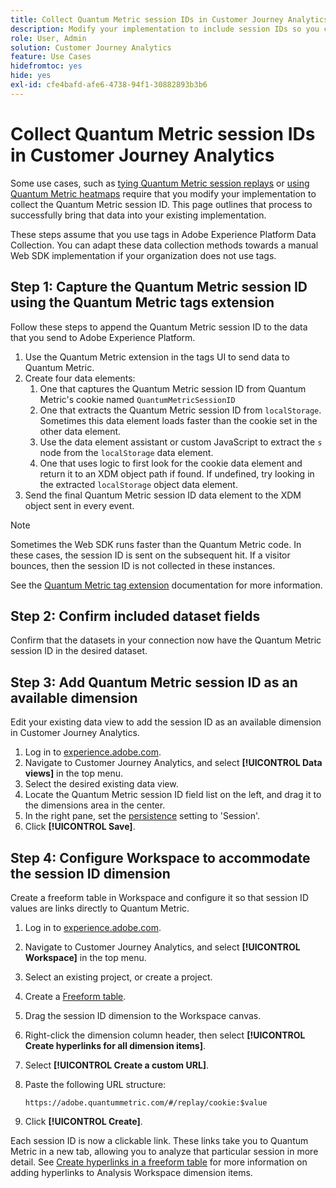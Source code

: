 ```yaml
---
title: Collect Quantum Metric session IDs in Customer Journey Analytics
description: Modify your implementation to include session IDs so you can analyze them in Customer Journey Analytics.
role: User, Admin
solution: Customer Journey Analytics
feature: Use Cases
hidefromtoc: yes
hide: yes
exl-id: cfe4bafd-afe6-4738-94f1-30882893b3b6
---
```

# Collect Quantum Metric session IDs in Customer Journey Analytics

Some use cases, such as [tying Quantum Metric session replays](tie-session-replays.md) or [using Quantum Metric heatmaps](heatmap.md) require that you modify your implementation to collect the Quantum Metric session ID. This page outlines that process to successfully bring that data into your existing implementation.

These steps assume that you use tags in Adobe Experience Platform Data Collection. You can adapt these data collection methods towards a manual Web SDK implementation if your organization does not use tags.

## Step 1: Capture the Quantum Metric session ID using the Quantum Metric tags extension

Follow these steps to append the Quantum Metric session ID to the data that you send to Adobe Experience Platform.

1. Use the Quantum Metric extension in the tags UI to send data to Quantum Metric.
1. Create four data elements:
   1. One that captures the Quantum Metric session ID from Quantum Metric's cookie named `QuantumMetricSessionID`
   1. One that extracts the Quantum Metric session ID from `localStorage`. Sometimes this data element loads faster than the cookie set in the other data element.
   1. Use the data element assistant or custom JavaScript to extract the `s` node from the `localStorage` data element.
   1. One that uses logic to first look for the cookie data element and return it to an XDM object path if found. If undefined, try looking in the extracted `localStorage` object data element.
1. Send the final Quantum Metric session ID data element to the XDM object sent in every event.

>[!NOTE]
>Sometimes the Web SDK runs faster than the Quantum Metric code. In these cases, the session ID is sent on the subsequent hit. If a visitor bounces, then the session ID is not collected in these instances.

See the [Quantum Metric tag extension](https://experienceleague.adobe.com/en/docs/experience-platform/destinations/catalog/analytics/quantum-metric) documentation for more information.

## Step 2: Confirm included dataset fields

Confirm that the datasets in your connection now have the Quantum Metric session ID in the desired dataset.

## Step 3: Add Quantum Metric session ID as an available dimension

Edit your existing data view to add the session ID as an available dimension in Customer Journey Analytics.

1. Log in to [experience.adobe.com](https://experience.adobe.com).
1. Navigate to Customer Journey Analytics, and select **[!UICONTROL Data views]** in the top menu.
1. Select the desired existing data view.
1. Locate the Quantum Metric session ID field list on the left, and drag it to the dimensions area in the center.
1. In the right pane, set the [persistence](/help/data-views/component-settings/persistence.md) setting to 'Session'.
1. Click **[!UICONTROL Save]**.

## Step 4: Configure Workspace to accommodate the session ID dimension

Create a freeform table in Workspace and configure it so that session ID values are links directly to Quantum Metric.

1. Log in to [experience.adobe.com](https://experience.adobe.com).
1. Navigate to Customer Journey Analytics, and select **[!UICONTROL Workspace]** in the top menu.
1. Select an existing project, or create a project.
1. Create a [Freeform table](/help/analysis-workspace/visualizations/freeform-table/freeform-table.md).
1. Drag the session ID dimension to the Workspace canvas.
1. Right-click the dimension column header, then select **[!UICONTROL Create hyperlinks for all dimension items]**.
1. Select **[!UICONTROL Create a custom URL]**.
1. Paste the following URL structure:

    ```
    https://adobe.quantummetric.com/#/replay/cookie:$value
    ```

1. Click **[!UICONTROL Create]**.

Each session ID is now a clickable link. These links take you to Quantum Metric in a new tab, allowing you to analyze that particular session in more detail. See [Create hyperlinks in a freeform table](/help/analysis-workspace/visualizations/freeform-table/freeform-table-hyperlinks.md) for more information on adding hyperlinks to Analysis Workspace dimension items.
